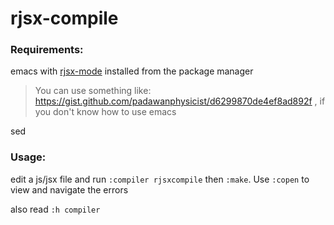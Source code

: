 # rjsx-compile

### Requirements:

emacs with [rjsx-mode](https://github.com/felipeochoa/rjsx-mode) installed from the package manager

> You can use something like: https://gist.github.com/padawanphysicist/d6299870de4ef8ad892f , if you don't know how to use emacs

sed

### Usage:

edit a js/jsx file and run `:compiler rjsxcompile` then `:make`. Use `:copen` to view and navigate the errors

also read `:h compiler`
